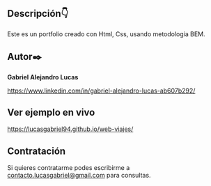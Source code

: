 ## Descripción👇
Este es un portfolio creado con Html, Css, usando metodologia BEM.

 ## Autor✒️ 
 **Gabriel Alejandro Lucas**

 https://www.linkedin.com/in/gabriel-alejandro-lucas-ab607b292/

 ## Ver ejemplo en vivo
 https://lucasgabriel94.github.io/web-viajes/

 ## Contratación
 Si quieres contratarme podes escribirme a contacto.lucasgabriel@gmail.com para consultas.
